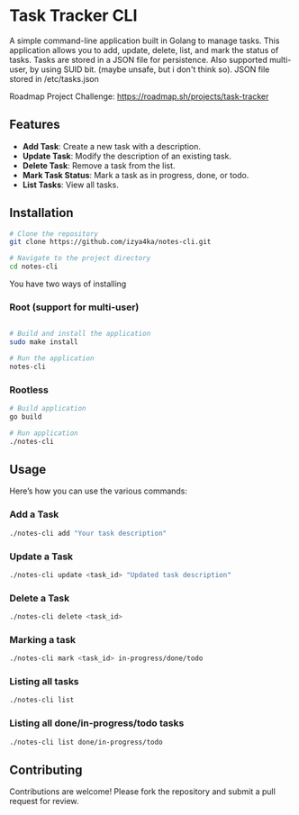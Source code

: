 # Task Tracker CLI

A simple command-line application built in Golang to manage tasks. This application allows you to add, update, delete, list, and mark the status of tasks. Tasks are stored in a JSON file for persistence.
Also supported multi-user, by using SUID bit. (maybe unsafe, but i don't think so). JSON file stored in /etc/tasks.json

Roadmap Project Challenge: https://roadmap.sh/projects/task-tracker

## Features

- **Add Task**: Create a new task with a description.
- **Update Task**: Modify the description of an existing task.
- **Delete Task**: Remove a task from the list.
- **Mark Task Status**: Mark a task as in progress, done, or todo.
- **List Tasks**: View all tasks.

## Installation

```bash
# Clone the repository
git clone https://github.com/izya4ka/notes-cli.git

# Navigate to the project directory
cd notes-cli
```
You have two ways of installing

### Root (support for multi-user)

```bash

# Build and install the application
sudo make install

# Run the application
notes-cli
```

### Rootless

```bash
# Build application
go build

# Run application
./notes-cli
```

## Usage
Here’s how you can use the various commands:

### Add a Task
```bash
./notes-cli add "Your task description"
```

### Update a Task
```bash
./notes-cli update <task_id> "Updated task description"
```

### Delete a Task
```bash
./notes-cli delete <task_id>
```

### Marking a task
```bash
./notes-cli mark <task_id> in-progress/done/todo
```

### Listing all tasks
```bash
./notes-cli list
```

### Listing all done/in-progress/todo tasks
```bash
./notes-cli list done/in-progress/todo
```

## Contributing
Contributions are welcome! Please fork the repository and submit a pull request for review.
